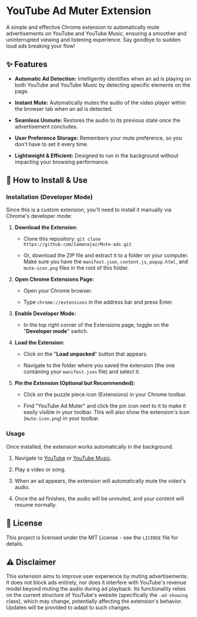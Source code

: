 # YouTube Ad Muter Extension

A simple and effective Chrome extension to automatically mute advertisements on YouTube and YouTube Music, ensuring a smoother and uninterrupted viewing and listening experience. Say goodbye to sudden loud ads breaking your flow!

## ✨ Features

* **Automatic Ad Detection:** Intelligently identifies when an ad is playing on both YouTube and YouTube Music by detecting specific elements on the page.

* **Instant Mute:** Automatically mutes the audio of the video player within the browser tab when an ad is detected.

* **Seamless Unmute:** Restores the audio to its previous state once the advertisement concludes.

* **User Preference Storage:** Remembers your mute preference, so you don't have to set it every time.

* **Lightweight & Efficient:** Designed to run in the background without impacting your browsing performance.

## 🚀 How to Install & Use

### Installation (Developer Mode)

Since this is a custom extension, you'll need to install it manually via Chrome's developer mode:

1.  **Download the Extension:**

    * Clone this repository: `git clone https://github.com/Iamanajaz/Mute-ads.git`

    * Or, download the ZIP file and extract it to a folder on your computer. Make sure you have the `manifest.json`, `content.js`, `popup.html`, and `mute-icon.png` files in the root of this folder.

2.  **Open Chrome Extensions Page:**

    * Open your Chrome browser.

    * Type `chrome://extensions` in the address bar and press Enter.

3.  **Enable Developer Mode:**

    * In the top right corner of the Extensions page, toggle on the "**Developer mode**" switch.

4.  **Load the Extension:**

    * Click on the "**Load unpacked**" button that appears.

    * Navigate to the folder where you saved the extension (the one containing your `manifest.json` file) and select it.

5.  **Pin the Extension (Optional but Recommended):**

    * Click on the puzzle piece icon (Extensions) in your Chrome toolbar.

    * Find "YouTube Ad Muter" and click the pin icon next to it to make it easily visible in your toolbar. This will also show the extension's icon (`mute-icon.png`) in your toolbar.

### Usage

Once installed, the extension works automatically in the background.

1.  Navigate to [YouTube](https://www.youtube.com/) or [YouTube Music](https://music.youtube.com/).

2.  Play a video or song.

3.  When an ad appears, the extension will automatically mute the video's audio.

4.  Once the ad finishes, the audio will be unmuted, and your content will resume normally.

## 📄 License

This project is licensed under the MIT License - see the `LICENSE` file for details.

## ⚠️ Disclaimer

This extension aims to improve user experience by muting advertisements. It does not block ads entirely, nor does it interfere with YouTube's revenue model beyond muting the audio during ad playback. Its functionality relies on the current structure of YouTube's website (specifically the `.ad-showing` class), which may change, potentially affecting the extension's behavior. Updates will be provided to adapt to such changes.
